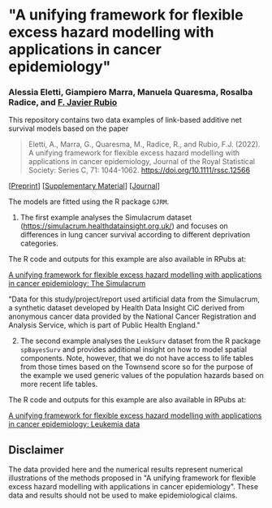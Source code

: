 # "A unifying framework for flexible excess hazard modelling with applications in cancer epidemiology"

### Alessia Eletti, Giampiero Marra, Manuela Quaresma, Rosalba Radice, and [F. Javier Rubio](https://sites.google.com/site/fjavierrubio67/)

This repository contains two data examples of link-based additive net survival models based on the paper 

> Eletti, A., Marra, G., Quaresma, M., Radice, R., and Rubio, F.J. (2022). A unifying framework for flexible excess hazard modelling with applications in cancer epidemiology, Journal of the Royal Statistical Society: Series C, 71: 1044-1062. https://doi.org/10.1111/rssc.12566

[[Preprint](https://drive.google.com/file/d/1cCEJimis31nXM7LmXnbDOgYuFQ5miRpl/view)] [[Supplementary Material](https://drive.google.com/file/d/1qiYbHqtcrg6VAiFjsjSyREIf7hBsx76i/view)] [[Journal](https://doi.org/10.1111/rssc.12566)]

The models are fitted using the R package `GJRM`.

1. The first example analyses the Simulacrum dataset (https://simulacrum.healthdatainsight.org.uk/) and focuses on differences in lung cancer survival according to different deprivation categories.

The R code and outputs for this example are also available in RPubs at: 

[A unifying framework for flexible excess hazard modelling with applications in cancer epidemiology: The Simulacrum](https://rpubs.com/FJRubio/SimulacrumLung)


"Data for this study/project/report used artificial data from the Simulacrum, a synthetic dataset developed by Health Data Insight CiC derived from anonymous cancer data provided by the National Cancer Registration and Analysis Service, which is part of Public Health England."

2. The second example analyses the `LeukSurv` dataset from the R package `spBayesSurv` and provides additional insight on how to model spatial components. Note, however, that we do not have access to life tables from those times based on the Townsend score so for the purpose of the example we used generic values of the population hazards based on more recent life tables.

The R code and outputs for this example are also available in RPubs at: 

[A unifying framework for flexible excess hazard modelling with applications in cancer epidemiology: Leukemia data](https://rpubs.com/FJRubio/GJRMLeukSurv)


## Disclaimer
The data provided here and the numerical results represent numerical illustrations of the methods proposed in "A unifying framework for flexible excess hazard modelling with applications in cancer epidemiology". These data and results should not be used to make epidemiological claims. 

